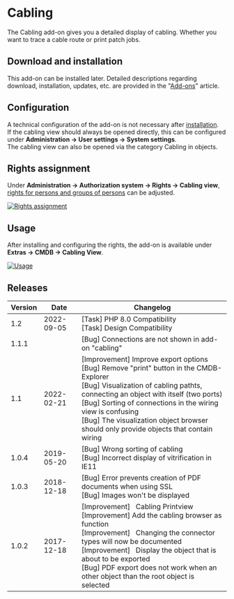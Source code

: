# Cabling

The Cabling add-on gives you a detailed display of cabling. Whether you want to trace a cable route or print patch jobs.

Download and installation
-------------------------

This add-on can be installed later. Detailed descriptions regarding download, installation, updates, etc. are provided in the "[Add-ons](./index.md)" article.

Configuration
-------------

A technical configuration of the add-on is not necessary after [installation](./index.md).  
If the cabling view should always be opened directly, this can be configured under **Administration → User settings → System settings**.  
The cabling view can also be opened via the category Cabling in objects.

Rights assignment
-----------------

Under **Administration → Authorization system → Rights → Cabling view**, [rights for persons and groups of persons](../efficient-documentation/rights-management/index.md) can be adjusted.

[![Rights assignment](../assets/images/en/i-doit-pro-add-ons/cabling/1-cab.png)](../assets/images/en/i-doit-pro-add-ons/cabling/1-cab.png)

Usage
-----

After installing and configuring the rights, the add-on is available under **Extras → CMDB → Cabling View**. 

[![Usage](../assets/images/en/i-doit-pro-add-ons/cabling/2-cab.png)](../assets/images/en/i-doit-pro-add-ons/cabling/2-cab.png)

Releases
--------

| Version | Date | Changelog |
| --- | --- | --- |
| 1.2 | 2022-09-05 | [Task] PHP 8.0 Compatibility  <br>[Task] Design Compatibility |
| 1.1.1 |     | [Bug] Connections are not shown in add-on "cabling" |
| 1.1 | 2022-02-21 | [Improvement] Improve export options  <br>[Bug] Remove "print" button in the CMDB-Explorer  <br>[Bug] Visualization of cabling pathts, connecting an object with itself (two ports)  <br>[Bug] Sorting of connections in the wiring view is confusing  <br>[Bug] The visualization object browser should only provide objects that contain wiring |
| 1.0.4 | 2019-05-20 | [Bug] Wrong sorting of cabling<br>[Bug] Incorrect display of vitrification in IE11<br> |
| 1.0.3 | 2018-12-18 | [Bug] Error prevents creation of PDF documents when using SSL<br>[Bug] Images won't be displayed<br> |
| 1.0.2 | 2017-12-18 | [Improvement]   Cabling Printview<br>[Improvement] Add the cabling browser as function<br>[Improvement]   Changing the connector types will now be documented<br>[Improvement]   Display the object that is about to be exported<br>[Bug] PDF export does not work when an other object than the root object is selected<br> |